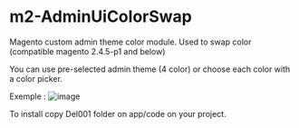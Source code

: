 # m2-AdminUiColorSwap

Magento custom admin theme color module.
Used to swap color (compatible magento 2.4.5-p1 and below)

You can use pre-selected admin theme (4 color) or choose each color with a color picker.

Exemple : 
![image](https://user-images.githubusercontent.com/77853867/203345264-d0d0a15d-fac5-47c1-a801-fc86e8a6379f.png)

To install copy Del001 folder on app/code on your project.
